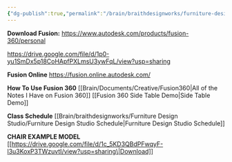 ```yaml
---
{"dg-publish":true,"permalink":"/brain/braithdesignworks/furniture-design-studio/idsgn-107-furniture-design-studio/"}
---
```


**Download Fusion:**
https://www.autodesk.com/products/fusion-360/personal

https://drive.google.com/file/d/1p0-yu1SmDx5p18CoHApfPXLmsU3ywFqL/view?usp=sharing

**Fusion Online**
https://fusion.online.autodesk.com/

**How To Use Fusion 360**
[[Brain/Documents/Creative/Fusion360\|All of the Notes I Have on Fusion 360]]
[[Fusion 360 Side Table Demo\|Side Table Demo]]


**Class Schedule**
[[Brain/braithdesignworks/Furniture Design Studio/Furniture Design Studio Schedule\|Furniture Design Studio Schedule]]

**CHAIR EXAMPLE MODEL**
[[https://drive.google.com/file/d/1c_5KD3QBdPFwqyF-l3u3KoxP3TWzuvtI/view?usp=sharing\|Download]]
